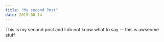 ```yaml
---
title: "My second Post"
date: 2019-08-14
---
```

This is my second post and I do not know what to say -- this is awseome stuff
